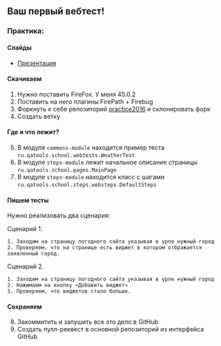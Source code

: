## Ваш первый вебтест!

### Практика:

#### Слайды

- [Презентация](https://speakerdeck.com/kurau/webtestsfinal)

#### Скачиваем

1. Нужно поставить FireFox. У меня 45.0.2
2. Поставить на него плагины FirePath + Firebug
3. Форкнуть к себе репозиторий [practice2016](https://github.com/autoschool/practice2016/) и склонировать форк
4. Создать ветку

#### Где и что лежит?

5. В модуле `commons-module` находится пример теста `ru.qatools.school.webtests.WeatherTest`
6. В модуле `steps-module` лежит начальное описание страницы `ru.qatools.school.pages.MainPage`
7. В модуле `steps-module` находится класс с шагами `ru.qatools.school.steps.websteps.DefaultSteps`

#### Пишем тесты

Нужно реализовать два сценария:

Сценарий 1.

    1. Заходим на страницу погодного сайта указывая в урле нужный город
    2. Проверяем, что на странице есть виджет в котором отбражается заявленный город.


Сценарий 2.

    1. Заходим на страницу погодного сайта указывая в урле нужный город
    2. Нажимаем на кнопку «Добавить виджет»
    3. Проверяем, что виджетов стало больше.

#### Сохраняем

8. Закоммитить и запушить все это дело в GitHub
9. Создать пулл-реквест в основной репозиторий из интерфейса GitHub
